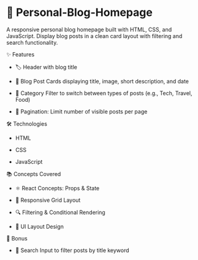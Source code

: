 # 📝 Personal-Blog-Homepage
A responsive personal blog homepage built with HTML, CSS, and JavaScript. Display blog posts in a clean card layout with filtering and search functionality.

✨ Features

- 🏷️ Header with blog title

- 📰 Blog Post Cards displaying title, image, short description, and date

- 🔄 Category Filter to switch between types of posts (e.g., Tech, Travel, Food)

- 📄 Pagination: Limit number of visible posts per page

🛠️ Technologies

- HTML

- CSS

- JavaScript

📚 Concepts Covered

- ⚛️ React Concepts: Props & State

- 📐 Responsive Grid Layout

- 🔍 Filtering & Conditional Rendering

- 🎨 UI Layout Design

🎁 Bonus

- 🔎 Search Input to filter posts by title keyword

